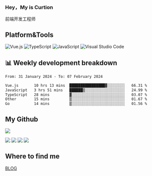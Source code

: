 ### Hey，My is Curtion
前端开发工程师
## Platform&Tools

![Vue.js](https://img.shields.io/badge/-Vue.js-4FC08D?style=flat-square&logo=Vue.js&logoColor=white)
![TypeScript](https://img.shields.io/badge/-TypeScript-007ACC?style=flat-square&logo=typescript&logoColor=white)
![JavaScript](https://img.shields.io/badge/-JavaScript-F7DF1E?style=flat-square&logo=javascript&logoColor=black)
![Visual Studio Code](https://img.shields.io/badge/-VSCode-007ACC?style=flat-square&logo=Visual-Studio-Code&logoColor=white)

## 📊 Weekly development breakdown

<!--START_SECTION:waka-->

```txt
From: 31 January 2024 - To: 07 February 2024

Vue.js       10 hrs 13 mins  ████████████████▓░░░░░░░░   66.31 %
JavaScript   3 hrs 51 mins   ██████▒░░░░░░░░░░░░░░░░░░   24.99 %
TypeScript   28 mins         ▓░░░░░░░░░░░░░░░░░░░░░░░░   03.07 %
Other        15 mins         ▒░░░░░░░░░░░░░░░░░░░░░░░░   01.67 %
Go           14 mins         ▒░░░░░░░░░░░░░░░░░░░░░░░░   01.56 %
```

<!--END_SECTION:waka-->

## My Github

![](http://github-profile-summary-cards.vercel.app/api/cards/profile-details?username=curtion&theme=nord_bright)

![](http://github-profile-summary-cards.vercel.app/api/cards/stats?username=curtion&theme=nord_bright)
![](http://github-profile-summary-cards.vercel.app/api/cards/productive-time?username=curtion&theme=nord_bright&utcOffset=8)
![](http://github-profile-summary-cards.vercel.app/api/cards/repos-per-language?username=curtion&theme=nord_bright)
![](http://github-profile-summary-cards.vercel.app/api/cards/most-commit-language?username=curtion&theme=nord_bright)

## Where to find me

[BLOG](https://blog.3gxk.net)
